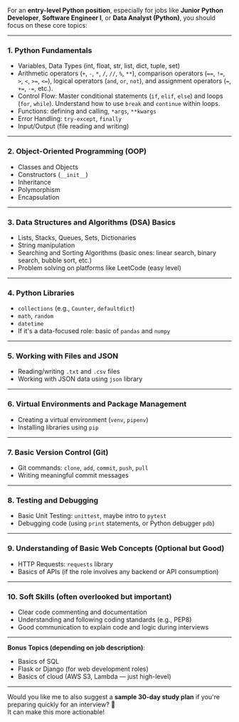 For an **entry-level Python position**, especially for jobs like **Junior Python Developer**, **Software Engineer I**, or **Data Analyst (Python)**, you should focus on these core topics:

---

### 1. **Python Fundamentals**
- Variables, Data Types (int, float, str, list, dict, tuple, set)
- Arithmetic operators (`+`, `-`, `*`, `/`, `//`, `%`, `**`), comparison operators (`==`, `!=`, `>`, `<`, `>=`, `<=`), logical operators (`and`, `or`, `not`), and assignment operators (`=`, `+=`, `-=`, etc.).
- Control Flow: Master conditional statements (`if`, `elif`, `else`) and loops (`for`, `while`). Understand how to use `break` and `continue` within loops.
- Functions: defining and calling, `*args`, `**kwargs`
- Error Handling: `try-except`, `finally`
- Input/Output (file reading and writing)

---

### 2. **Object-Oriented Programming (OOP)**
- Classes and Objects
- Constructors (`__init__`)
- Inheritance
- Polymorphism
- Encapsulation

---

### 3. **Data Structures and Algorithms (DSA) Basics**
- Lists, Stacks, Queues, Sets, Dictionaries
- String manipulation
- Searching and Sorting Algorithms (basic ones: linear search, binary search, bubble sort, etc.)
- Problem solving on platforms like LeetCode (easy level)

---

### 4. **Python Libraries**
- `collections` (e.g., `Counter`, `defaultdict`)
- `math`, `random`
- `datetime`
- If it's a data-focused role: basic of `pandas` and `numpy`

---

### 5. **Working with Files and JSON**
- Reading/writing `.txt` and `.csv` files
- Working with JSON data using `json` library

---

### 6. **Virtual Environments and Package Management**
- Creating a virtual environment (`venv`, `pipenv`)
- Installing libraries using `pip`

---

### 7. **Basic Version Control (Git)**
- Git commands: `clone`, `add`, `commit`, `push`, `pull`
- Writing meaningful commit messages

---

### 8. **Testing and Debugging**
- Basic Unit Testing: `unittest`, maybe intro to `pytest`
- Debugging code (using `print` statements, or Python debugger `pdb`)

---

### 9. **Understanding of Basic Web Concepts (Optional but Good)**
- HTTP Requests: `requests` library
- Basics of APIs (if the role involves any backend or API consumption)

---

### 10. **Soft Skills (often overlooked but important)**
- Clear code commenting and documentation
- Understanding and following coding standards (e.g., PEP8)
- Good communication to explain code and logic during interviews

---

**Bonus Topics (depending on job description)**:
- Basics of SQL
- Flask or Django (for web development roles)
- Basics of cloud (AWS S3, Lambda — just high-level)

---

Would you like me to also suggest a **sample 30-day study plan** if you're preparing quickly for an interview? 🚀  
It can make this more actionable!
